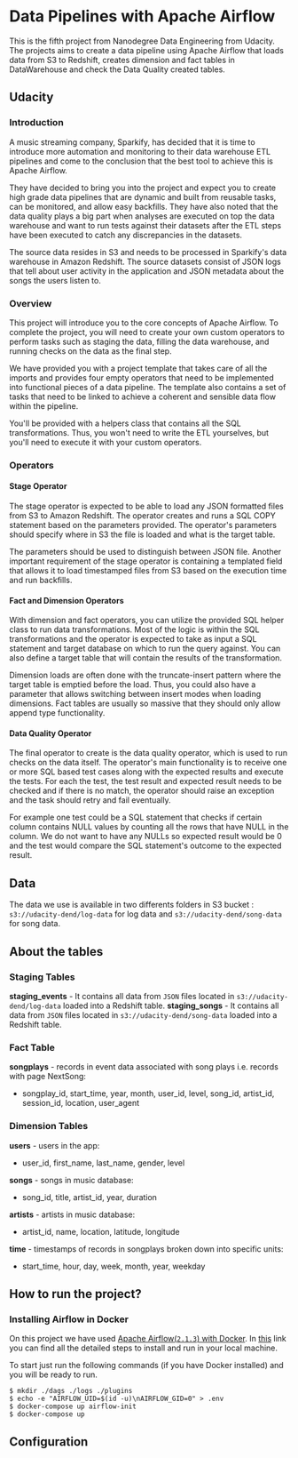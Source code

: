 # Data Pipelines with Apache Airflow
This is the fifth project from Nanodegree Data Engineering from Udacity. The projects aims to create a data pipeline using Apache Airflow that loads data from S3 to Redshift, creates dimension and fact tables in DataWarehouse and check the Data Quality created tables.

## Udacity
### Introduction
A music streaming company, Sparkify, has decided that it is time to introduce more automation and monitoring to their data warehouse ETL pipelines and come to the conclusion that the best tool to achieve this is Apache Airflow.

They have decided to bring you into the project and expect you to create high grade data pipelines that are dynamic and built from reusable tasks, can be monitored, and allow easy backfills. They have also noted that the data quality plays a big part when analyses are executed on top the data warehouse and want to run tests against their datasets after the ETL steps have been executed to catch any discrepancies in the datasets.

The source data resides in S3 and needs to be processed in Sparkify's data warehouse in Amazon Redshift. The source datasets consist of JSON logs that tell about user activity in the application and JSON metadata about the songs the users listen to.

### Overview
This project will introduce you to the core concepts of Apache Airflow. To complete the project, you will need to create your own custom operators to perform tasks such as staging the data, filling the data warehouse, and running checks on the data as the final step.

We have provided you with a project template that takes care of all the imports and provides four empty operators that need to be implemented into functional pieces of a data pipeline. The template also contains a set of tasks that need to be linked to achieve a coherent and sensible data flow within the pipeline.

You'll be provided with a helpers class that contains all the SQL transformations. Thus, you won't need to write the ETL yourselves, but you'll need to execute it with your custom operators.

### Operators
#### Stage Operator
The stage operator is expected to be able to load any JSON formatted files from S3 to Amazon Redshift. The operator creates and runs a SQL COPY statement based on the parameters provided. The operator's parameters should specify where in S3 the file is loaded and what is the target table.

The parameters should be used to distinguish between JSON file. Another important requirement of the stage operator is containing a templated field that allows it to load timestamped files from S3 based on the execution time and run backfills.

#### Fact and Dimension Operators
With dimension and fact operators, you can utilize the provided SQL helper class to run data transformations. Most of the logic is within the SQL transformations and the operator is expected to take as input a SQL statement and target database on which to run the query against. You can also define a target table that will contain the results of the transformation.

Dimension loads are often done with the truncate-insert pattern where the target table is emptied before the load. Thus, you could also have a parameter that allows switching between insert modes when loading dimensions. Fact tables are usually so massive that they should only allow append type functionality.

#### Data Quality Operator
The final operator to create is the data quality operator, which is used to run checks on the data itself. The operator's main functionality is to receive one or more SQL based test cases along with the expected results and execute the tests. For each the test, the test result and expected result needs to be checked and if there is no match, the operator should raise an exception and the task should retry and fail eventually.

For example one test could be a SQL statement that checks if certain column contains NULL values by counting all the rows that have NULL in the column. We do not want to have any NULLs so expected result would be 0 and the test would compare the SQL statement's outcome to the expected result.

## Data
The data we use is available in two differents folders in S3 bucket : `s3://udacity-dend/log-data` for log data and `s3://udacity-dend/song-data` for song data.

## About the tables
### Staging Tables
**staging_events** - It contains all data from `JSON` files located in `s3://udacity-dend/log-data` loaded into a Redshift table.
**staging_songs** - It contains all data from `JSON` files located in `s3://udacity-dend/song-data` loaded into a Redshift table.

### Fact Table
**songplays** - records in event data associated with song plays i.e. records with page NextSong:
- songplay_id, start_time, year, month, user_id, level, song_id, artist_id, session_id, location, user_agent
### Dimension Tables
**users** - users in the app:
- user_id, first_name, last_name, gender, level  

**songs** - songs in music database:
- song_id, title, artist_id, year, duration  

**artists** - artists in music database:
- artist_id, name, location, latitude, longitude  

**time** - timestamps of records in songplays broken down into specific units:
- start_time, hour, day, week, month, year, weekday  

## How to run the project?
### Installing Airflow in Docker
On this project we have used [Apache Airflow(`2.1.3`) with Docker](https://airflow.apache.org/docs/apache-airflow/stable/start/docker.html). In [this](https://airflow.apache.org/docs/apache-airflow/stable/start/docker.html) link you can find all the detailed steps to install and run in your local machine.

To start just run the following commands (if you have Docker installed) and you will be ready to run.
``` console
$ mkdir ./dags ./logs ./plugins
$ echo -e "AIRFLOW_UID=$(id -u)\nAIRFLOW_GID=0" > .env
$ docker-compose up airflow-init
$ docker-compose up
```

## Configuration